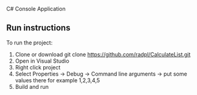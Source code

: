 C# Console Application

## Run instructions
To run the project:
1. Clone or download git clone https://github.com/radpl/CalculateList.git
2. Open in Visual Studio
3. Right click project
4. Select Properties -> Debug  -> Command line arguments -> put some values there for example 1,2,3,4,5
3. Build and run


